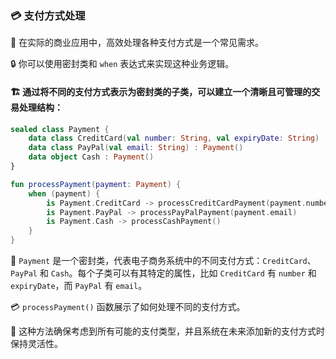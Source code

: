 ### 💳 支付方式处理

🏢 在实际的商业应用中，高效处理各种支付方式是一个常见需求。

🔒 你可以使用密封类和 `when` 表达式来实现这种业务逻辑。

#### 🏗️ 通过将不同的支付方式表示为密封类的子类，可以建立一个清晰且可管理的交易处理结构：

```kotlin
sealed class Payment {
    data class CreditCard(val number: String, val expiryDate: String) : Payment()
    data class PayPal(val email: String) : Payment()
    data object Cash : Payment()
}

fun processPayment(payment: Payment) {
    when (payment) {
        is Payment.CreditCard -> processCreditCardPayment(payment.number, payment.expiryDate)
        is Payment.PayPal -> processPayPalPayment(payment.email)
        is Payment.Cash -> processCashPayment()
    }
}
```

🔐 `Payment` 是一个密封类，代表电子商务系统中的不同支付方式：`CreditCard`、`PayPal` 和 `Cash`。每个子类可以有其特定的属性，比如 `CreditCard` 有 `number` 和 `expiryDate`，而 `PayPal` 有 `email`。

💳 `processPayment()` 函数展示了如何处理不同的支付方式。

🔄 这种方法确保考虑到所有可能的支付类型，并且系统在未来添加新的支付方式时保持灵活性。
